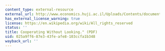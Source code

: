 ```yaml
---
content_type: external-resource
external_url: http://www.economics.huji.ac.il/Uploads/Contents/documents/Moshe_Hoffman.pdf
has_external_license_warning: true
license: https://en.wikipedia.org/wiki/All_rights_reserved
status: ''
title: Cooperating Without Looking." (PDF)
uid: 025a9ff6-87e3-43fe-afe8-103ccfa1b348
wayback_url: ''
---
```

